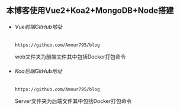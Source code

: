 ## 本博客使用Vue2+Koa2+MongoDB+Node搭建

- ###### Vue前端GitHub地址

  ```
  https://github.com/Amour795/blog 
  ```

  web文件夹为前端文件其中包括Docker打包命令

  

- ###### Koa后端GitHub地址

  ```
  https://github.com/Amour795/blog
  ```

  Server文件夹为后端文件其中包括Docker打包命令
